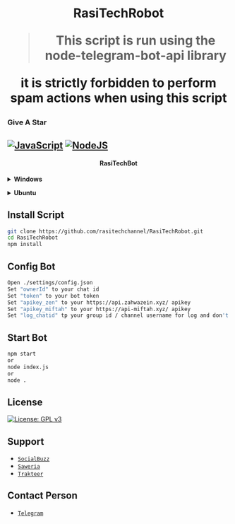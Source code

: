 <h1 align="center">

<br> RasiTechRobot
 
 > This script is run using the node-telegram-bot-api library
 
 it is strictly forbidden to perform spam actions when using this script 

### Give A Star

## [![JavaScript](https://img.shields.io/badge/JavaScript-d6cc0f?style=for-the-badge&logo=javascript&logoColor=white)](https://javascript.com) [![NodeJS](https://img.shields.io/badge/Node.js-43853D?style=for-the-badge&logo=node.js&logoColor=white)](https://nodejs.org/)
 
</h1>
<h4 align="center">RasiTechBot</h4>


<!-- Installation -->
<b><details><summary>Windows</summary></b>  
<b>Requirements:</b>
* Git [`Click here`](https://git-scm.com/downloads)
* NodeJS [`Click here`](https://nodejs.org/en/download)
* ZIP [`Click here`](https://infozip.sourceforge.net/Zip.html)
 
```bash
Add to PATH environment variable
```
</details>

<b><details><summary>Ubuntu</summary></b>
```bash
1. apt update && apt upgrade
2. apt install nodejs -y
3. apt install git -y
4. apt install zip -y
5. apt install wget curl -y
```

<b>Install nvm for custom nodejs version:</b>
```bash
1. curl -o- https://raw.githubusercontent.com/nvm-sh/nvm/v0.39.3/install.sh | bash
2. source ~/.bashrc
3. nvm install node
```
</details>


## Install Script
```bash
git clone https://github.com/rasitechchannel/RasiTechRobot.git
cd RasiTechRobot
npm install
```

## Config Bot
```bash
Open ./settings/config.json
Set "ownerId" to your chat id
Set "token" to your bot token
Set "apikey_zen" to your https://api.zahwazein.xyz/ apikey 
Set "apikey_miftah" to your https://api-miftah.xyz/ apikey 
Set "log_chatid" tp your group id / channel username for log and don't forget to add bot in ur group/channel before set
```

## Start Bot
```bash
npm start
or
node index.js
or
node .
```


## License
[![License: GPL v3](https://img.shields.io/badge/License-GPLv3-blue.svg)](https://www.gnu.org/licenses/gpl-3.0)    


## Support
* [`SocialBuzz`](https://sociabuzz.com/rasitech)
* [`Saweria`](https://saweria.co/rasitech)
* [`Trakteer`](https://trakteer.id/rasitech)
  
## Contact Person
* [`Telegram`](https://t.me/rasirt2)
